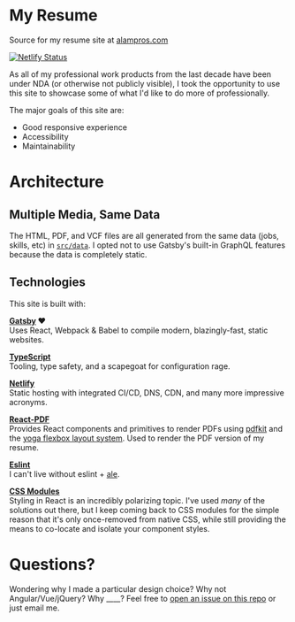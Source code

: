 # My Resume
Source for my resume site at [alampros.com](https://alampros.com)

[![Netlify Status](https://api.netlify.com/api/v1/badges/a0ddaca7-8925-4554-bddc-593b9efb9678/deploy-status)](https://app.netlify.com/sites/alampros/deploys)

As all of my professional work products from the last decade have been under NDA (or otherwise not publicly visible), I took the opportunity to use this site to showcase some of what I'd like to do more of professionally.

The major goals of this site are:
- Good responsive experience
- Accessibility
- Maintainability

# Architecture

## Multiple Media, Same Data

The HTML, PDF, and VCF files are all generated from the same data (jobs, skills, etc) in [`src/data`](./src/data). I opted not to use Gatsby's built-in GraphQL features because the data is completely static.

## Technologies
This site is built with:

**[Gatsby](https://www.gatsbyjs.org) ❤️**  
Uses React, Webpack & Babel to compile modern, blazingly-fast, static websites.

**[TypeScript](https://www.typescriptlang.org/)**  
Tooling, type safety, and a scapegoat for configuration rage.

**[Netlify](https://netlify.com/)**  
Static hosting with integrated CI/CD, DNS, CDN, and many more impressive acronyms.

**[React-PDF](https://react-pdf.org/)**  
Provides React components and primitives to render PDFs using [pdfkit](https://github.com/foliojs/pdfkit) and the [yoga flexbox layout system](https://yogalayout.com/). Used to render the PDF version of my resume.

**[Eslint](https://eslint.org)**  
I can't live without eslint + [ale](https://github.com/w0rp/ale).

**[CSS Modules](https://github.com/css-modules/css-modules)**  
Styling in React is an incredibly polarizing topic. I've used *many* of the solutions out there, but I keep coming back to CSS modules for the simple reason that it's only once-removed from native CSS, while still providing the means to co-locate and isolate your component styles.


# Questions?

Wondering why I made a particular design choice? Why not Angular/Vue/jQuery? Why ____? Feel free to [open an issue on this repo](https://github.com/alampros/resume-site/issues/new) or just email me.

